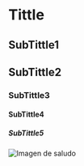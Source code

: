 # Tittle
## SubTittle1
## SubTittle2
### SubTittle3
#### SubTittle4
##### SubTittle5

![Imagen de saludo](https://thumbs.dreamstime.com/z/hola-%C2%A1cierre-de-la-palabra-en-espa%C3%B1ol-escrito-mano-una-pizarra-167996773.jpg)
